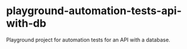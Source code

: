 # playground-automation-tests-api-with-db
Playground project for automation tests for an API with a database.
